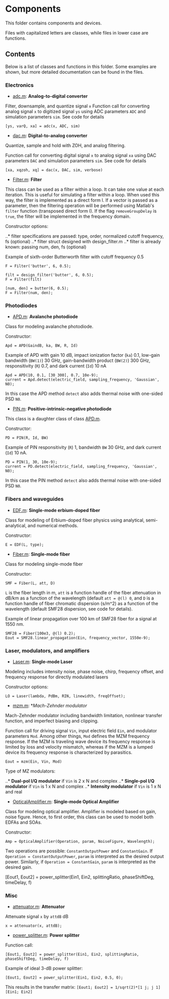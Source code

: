 # Components

This folder contains components and devices. 

Files with capitalized letters are classes, while files in lower case are functions.

## Contents 

Below is a list of classes and functions in this folder. Some examples are shown, but more detailed documentation can be found in the files.

### Electronics

- [adc.m](https://github.com/Stanford-Optical-Comm-Group/optical-comm/blob/master/components/adc.m): **Analog-to-digital converter**

Filter, downsample, and quantize signal `x`
Function call for converting analog signal `x` to digitized signal `ys` using ADC parameters `ADC` and simulation parameters `sim`. See code for details
```
[ys, varQ, xa] = adc(x, ADC, sim)
```

- [dac.m](https://github.com/Stanford-Optical-Comm-Group/optical-comm/blob/master/components/dac.m): **Digital-to-analog converter**

Quantize, sample and hold with ZOH, and analog filtering.

Function call for converting digital signal `x` to analog signal `xa` using DAC parameters `DAC` and simulation parameters `sim`. See code for details
```
[xa, xqzoh, xq] = dac(x, DAC, sim, verbose)
```

- [Filter.m](https://github.com/Stanford-Optical-Comm-Group/optical-comm/blob/master/components/Filter.m): **Filter**

This class can be used as a filter within a loop. It can take one value at each iteration. This is useful for simulating a filter within a loop. When used this way, the filter is implemented as a direct form I. If a vector is passed as a parameter, then the filtering operation will be performed using Matlab's `filter` function (transposed direct form I). If the flag `removeGroupDelay` is `true`, the filter will be implemented in the frequency domain.

Constructor options:

..* filter specifications are passed: type, order, normalized cutoff frequency, fs (optional)
..* filter struct designed with design_filter.m
..* filter is already known: passing num, den, fs (optional)

Example of sixth-order Butterworth filter with cutoff frequency 0.5
```
F = Filter('butter', 6, 0.5);

filt = design_filter('butter', 6, 0.5);
F = Filter(filt)

[num, den] = butter(6, 0.5);
F = Filter(num, den);
```

### Photodiodes
- [APD.m](https://github.com/Stanford-Optical-Comm-Group/optical-comm/blob/master/components/APD.m): **Avalanche photodiode**

Class for modeling avalanche photodiode.

Constructor:
```
Apd = APD(GaindB, ka, BW, R, Id)
```

Example of APD with gain 10 dB, impact ionization factor (`ka`) 0.1, low-gain bandwidth (`BW(1)`) 30 GHz, gain-bandwidth product (`BW(2)`) 300 GHz, responsitivity (`R`) 0.7, and dark current (`Id`) 10 nA

```
Apd = APD(10, 0.1, [30 300], 0.7, 10e-9);
current = Apd.detect(electric_field, sampling_frequency, 'Gaussian', N0);
```
In this case the APD method `detect` also adds thermal noise with one-sided PSD `N0`.

- [PIN.m](https://github.com/Stanford-Optical-Comm-Group/optical-comm/blob/master/components/PIN.m): **Positive-intrinsic-negative photodiode**

This class is a daughter class of class [APD.m](https://github.com/Stanford-Optical-Comm-Group/optical-comm/blob/master/components/APD.m).

Constructor:
```
PD = PIN(R, Id, BW)
```

Example of PIN responsitivity (`R`) 1, bandwidth `BW` 30 GHz, and dark current (`Id`) 10 nA.

```
PD = PIN(1, 30, 10e-9);
current = PD.detect(electric_field, sampling_frequency, 'Gaussian', N0);
```
In this case the PIN method `detect` also adds thermal noise with one-sided PSD `N0`.


### Fibers and waveguides

- [EDF.m](https://github.com/Stanford-Optical-Comm-Group/optical-comm/blob/master/components/EDF.m): **Single-mode erbium-doped fiber**

Class for modeling of Erbium-doped fiber physics using analytical, semi-analytical, and numerical methods.

Constructor:
```
E = EDF(L, type);
```

- [Fiber.m](https://github.com/Stanford-Optical-Comm-Group/optical-comm/blob/master/components/EDF.m): **Single-mode fiber**

Class for modeling single-mode fiber

Constructor:
```
SMF = Fiber(L, att, D)
```
`L` is the fiber length in m, `att` is a function handle of the fiber attenuation in dB/km as a function of the wavelength (default `att = @(l) 0`, and `D` is a function handle of fiber chromatic dispersion (s/m^2) as a function of the wavelength (default SMF28 dispersion, see code for details).

Example of linear propagation over 100 km of SMF28 fiber for a signal at 1550 nm.
```
SMF28 = Fiber(100e3, @(l) 0.2);
Eout = SMF28.linear_propagation(Ein, frequency_vector, 1550e-9);
```

### Laser, modulators, and amplifiers

- [Laser.m](https://github.com/Stanford-Optical-Comm-Group/optical-comm/blob/master/components/Laser.m): **Single-mode Laser**

Modeling includes intensity noise, phase noise, chirp, frequency offset, and frequency response for directly modulated lasers

Constructor options:
```
LO = Laser(lambda, PdBm, RIN, linewidth, freqOffset);
```

- [mzm.m](https://github.com/Stanford-Optical-Comm-Group/optical-comm/blob/master/components/mzm.m): **Mach-Zehnder modulator*

Mach-Zehnder modulator including bandwidth limitation, nonlinear transfer function, and imperfect biasing and clipping.

Function call for driving signal `Vin`, input electric field `Ein`, and modulator parameters `Mod`. Among other things, `Mod` defines the MZM frequency response. If the MZM is traveling wave device its frequency response is limited by loss and velocity mismatch, whereas if the MZM is a lumped device its frequency response is characterized by parasitics. 
```
Eout = mzm(Ein, Vin, Mod)
```

Type of MZ modulators:

..* __Dual-pol I/Q modulator__ if `Vin` is 2 x N and complex
..* __Single-pol I/Q modulator__ if `Vin` is 1 x N and complex
..* __Intensity modulator__ if `Vin` is 1 x N and real

- [OpticalAmplifier.m](https://github.com/Stanford-Optical-Comm-Group/optical-comm/blob/master/components/OpticalAmplifier.m): **Single-mode Optical Amplifier**

Class for modeling optical amplifier. Amplifier is modeled based on gain, noise figure. Hence, to first order, this class can be used to model both EDFAs and SOAs.

Constructor:
```
Amp = OpticalAmplifier(Operation, param, NoiseFigure, Wavelength);
```

Two operations are possible: `ConstantOutputPower` and `ConstantGain`. If `Operation = ConstantOutputPower`, `param` is interpreted as the desired output power. Similarly, if `Operation = ConstantGain`, `param` is interpreted as the desired gain.


[Eout1, Eout2] = power_splitter(Ein1, Ein2, splittingRatio, phaseShiftDeg, timeDelay, f)

### Misc
- [attenuator.m](https://github.com/Stanford-Optical-Comm-Group/optical-comm/blob/master/components/attenuator.m): **Attenuator**

Attenuate signal `x` by `attdB` dB

```
x = attenuator(x, attdB);
```

- [power_splitter.m](https://github.com/Stanford-Optical-Comm-Group/optical-comm/blob/master/components/attenuator.m): **Power splitter**

Function call:
```
[Eout1, Eout2] = power_splitter(Ein1, Ein2, splittingRatio, phaseShiftDeg, timeDelay, f)
```

Example of ideal 3-dB power splitter:

```
[Eout1, Eout2] = power_splitter(Ein1, Ein2, 0.5, 0);
```

This results in the transfer matrix: `[Eout1; Eout2] = 1/sqrt(2)*[1 j; j 1][Ein1; Ein2]`
